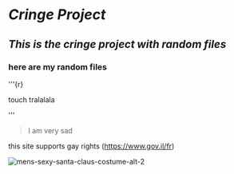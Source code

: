 # ***Cringe Project***
## _This is the cringe project with random files_
### here are my random files
'''{r}

touch tralalala

'''

> I am very sad

this site supports gay rights (https://www.gov.il/fr)


![mens-sexy-santa-claus-costume-alt-2](https://github.com/balteva/Cringe-Project/assets/153517074/65279172-8291-455b-8a4d-cf202c617288)
